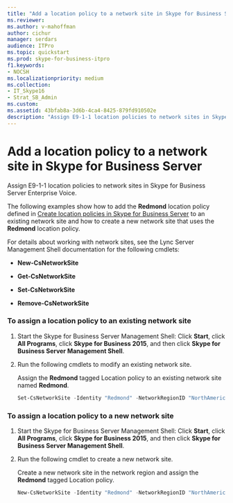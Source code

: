 ```yaml
---
title: "Add a location policy to a network site in Skype for Business Server"
ms.reviewer: 
ms.author: v-mahoffman
author: cichur
manager: serdars
audience: ITPro
ms.topic: quickstart
ms.prod: skype-for-business-itpro
f1.keywords:
- NOCSH
ms.localizationpriority: medium
ms.collection: 
- IT_Skype16
- Strat_SB_Admin
ms.custom: 
ms.assetid: 43bfab8a-3d6b-4ca4-8425-879fd910502e
description: "Assign E9-1-1 location policies to network sites in Skype for Business Server Enterprise Voice."
---
```


# Add a location policy to a network site in Skype for Business Server
 
Assign E9-1-1 location policies to network sites in Skype for Business Server Enterprise Voice. 
  
The following examples show how to add the **Redmond** location policy defined in [Create location policies in Skype for Business Server](create-location-policies.md) to an existing network site and how to create a new network site that uses the **Redmond** location policy.
  
For details about working with network sites, see the Lync Server Management Shell documentation for the following cmdlets:
  
- **New-CsNetworkSite**
    
- **Get-CsNetworkSite**
    
- **Set-CsNetworkSite**
    
- **Remove-CsNetworkSite**
    
### To assign a location policy to an existing network site

1. Start the Skype for Business Server Management Shell: Click **Start**, click **All Programs**, click **Skype for Business 2015**, and then click **Skype for Business Server Management Shell**.
    
2. Run the following cmdlets to modify an existing network site.
    
    Assign the **Redmond** tagged Location policy to an existing network site named **Redmond**.
    
   ```powershell
   Set-CsNetworkSite -Identity "Redmond" -NetworkRegionID "NorthAmerica" -LocationPolicy "Redmond"
   ```

### To assign a location policy to a new network site

1. Start the Skype for Business Server Management Shell: Click **Start**, click **All Programs**, click **Skype for Business 2015**, and then click **Skype for Business Server Management Shell**.
    
2. Run the following cmdlet to create a new network site.
    
    Create a new network site in the network region and assign the **Redmond** tagged Location policy.
    
   ```powershell
   New-CsNetworkSite -Identity "Redmond" -NetworkRegionID "NorthAmerica" -LocationPolicy "Redmond"
   ```


